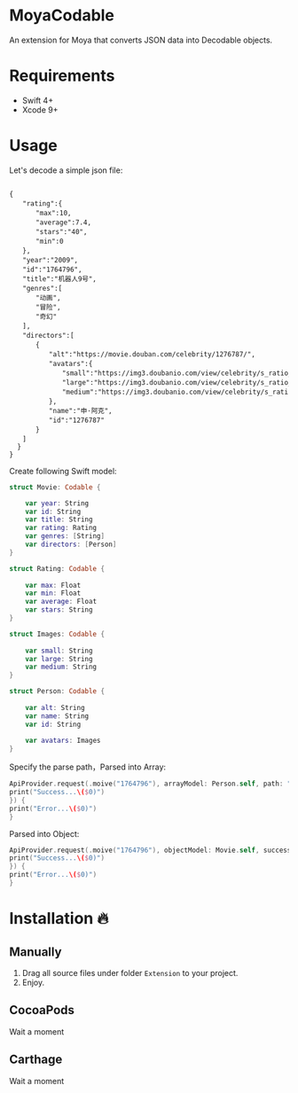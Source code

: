 # MoyaCodable
An extension for Moya that converts JSON data into Decodable objects.

# Requirements
- Swift 4+
- Xcode 9+

# Usage
Let's decode a simple json file:
```

{
　　"rating":{
　　　　"max":10,
　　　　"average":7.4,
　　　　"stars":"40",
　　　　"min":0
　　},
　　"year":"2009",
　　"id":"1764796",
　　"title":"机器人9号",
　　"genres":[
　　　　"动画",
　　　　"冒险",
　　　　"奇幻"
　　],
　　"directors":[
　　　　{
　　　　　　"alt":"https://movie.douban.com/celebrity/1276787/",
　　　　　　"avatars":{
　　　　　　　　"small":"https://img3.doubanio.com/view/celebrity/s_ratio_celebrity/public/p1351678808.44.webp",
　　　　　　　　"large":"https://img3.doubanio.com/view/celebrity/s_ratio_celebrity/public/p1351678808.44.webp",
　　　　　　　　"medium":"https://img3.doubanio.com/view/celebrity/s_ratio_celebrity/public/p1351678808.44.webp"
　　　　　　},
　　　　　　"name":"申·阿克",
　　　　　　"id":"1276787"
　　　　}
　　]
  }
}

```
Create following Swift model:

```swift
struct Movie: Codable {

    var year: String
    var id: String
    var title: String
    var rating: Rating
    var genres: [String]
    var directors: [Person]
}

struct Rating: Codable {
    
    var max: Float
    var min: Float
    var average: Float
    var stars: String
}

struct Images: Codable {
    
    var small: String
    var large: String
    var medium: String
}

struct Person: Codable {
   
    var alt: String
    var name: String
    var id: String
    
    var avatars: Images
}
```

Specify the parse path，Parsed into Array:
```swift
ApiProvider.request(.moive("1764796"), arrayModel: Person.self, path: "directors", success: {
print("Success...\($0)")
}) {
print("Error...\($0)")
}
```
Parsed into Object:
```swift
ApiProvider.request(.moive("1764796"), objectModel: Movie.self, success: {
print("Success...\($0)")
}) {
print("Error...\($0)")
}
```
# Installation 🔥

## Manually
1. Drag all source files under folder `Extension` to your project.
2. Enjoy.

## CocoaPods
Wait a moment

## Carthage
Wait a moment
